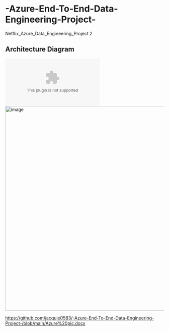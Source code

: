 # -Azure-End-To-End-Data-Engineering-Project-
Netflix_Azure_Data_Engineering_Project 2

## Architecture Diagram
![image](https://github.com/jacquie0583/-Azure-End-To-End-Data-Engineering-Project-/blob/main/Azure%20pic.docx)
<img width="1156" height="649" alt="image" src="https://github.com/user-attachments/assets/1b9b0b1e-a3fb-45a4-b044-a653deb2c687"/>

https://github.com/jacquie0583/-Azure-End-To-End-Data-Engineering-Project-/blob/main/Azure%20pic.docx


